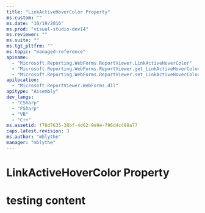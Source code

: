 ```yaml
---
title: "LinkActiveHoverColor Property"
ms.custom: ""
ms.date: "10/19/2016"
ms.prod: "visual-studio-dev14"
ms.reviewer: ""
ms.suite: ""
ms.tgt_pltfrm: ""
ms.topic: "managed-reference"
apiname: 
  - "Microsoft.Reporting.WebForms.ReportViewer.LinkActiveHoverColor"
  - "Microsoft.Reporting.WebForms.ReportViewer.get_LinkActiveHoverColor"
  - "Microsoft.Reporting.WebForms.ReportViewer.set_LinkActiveHoverColor"
apilocation: 
  - "Microsoft.ReportViewer.WebForms.dll"
apitype: "Assembly"
dev_langs: 
  - "CSharp"
  - "FSharp"
  - "VB"
  - "C++"
ms.assetid: f78d7635-38bf-4d62-9e9e-796d4c490a77
caps.latest.revision: 3
ms.author: "mblythe"
manager: "mblythe"
---
```

# LinkActiveHoverColor Property
# testing content